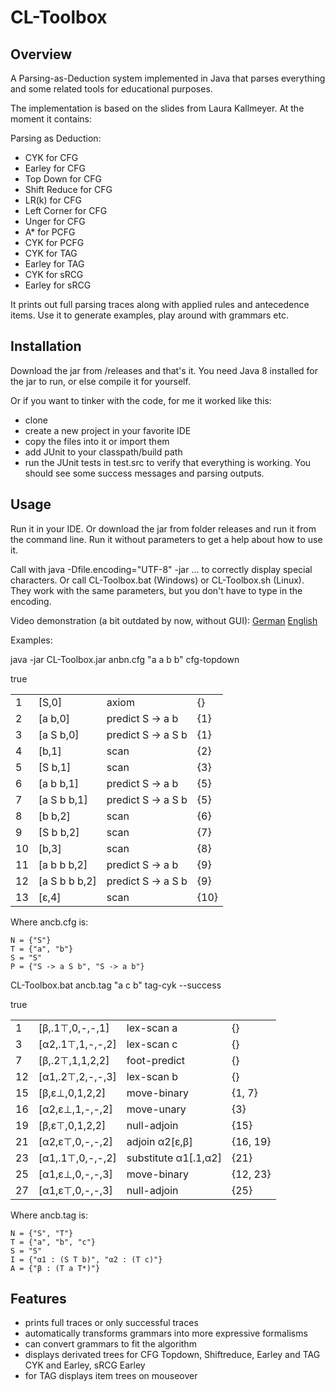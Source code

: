 # CL-Toolbox

## Overview
A Parsing-as-Deduction system implemented in Java that parses everything and some related tools for educational purposes.

The implementation is based on the slides from Laura Kallmeyer. At the moment it contains:

Parsing as Deduction:
- CYK for CFG
- Earley for CFG
- Top Down for CFG
- Shift Reduce for CFG
- LR(k) for CFG
- Left Corner for CFG
- Unger for CFG
- A* for PCFG
- CYK for PCFG
- CYK for TAG
- Earley for TAG
- CYK for sRCG
- Earley for sRCG

It prints out full parsing traces along with applied rules and antecedence items.
Use it to generate examples, play around with grammars etc.

## Installation

Download the jar from /releases and that's it. You need Java 8 installed for the jar to run, or else compile it for yourself.

Or if you want to tinker with the code, for me it worked like this:
- clone
- create a new project in your favorite IDE
- copy the files into it or import them
- add JUnit to your classpath/build path
- run the JUnit tests in test.src to verify that everything is working. You should see some success messages and parsing outputs.


## Usage

Run it in your IDE. Or download the jar from folder releases and run it from the command line. Run it without parameters to get a help about how to use it.

Call with java -Dfile.encoding="UTF-8" -jar ... to correctly display special characters. Or call CL-Toolbox.bat (Windows) or CL-Toolbox.sh (Linux). They work with the same parameters, but you don't have to type in the encoding.

Video demonstration (a bit outdated by now, without GUI):
[German](https://www.youtube.com/watch?v=GCTfJZxG9FM)
[English](https://www.youtube.com/watch?v=MU3u1QFR7As)

Examples:

java -jar CL-Toolbox.jar anbn.cfg "a a b b" cfg-topdown

true
<table border="0">
<tr><td>1</td><td>[S,0]</td><td>axiom</td><td>{}</td></tr>
<tr><td>2</td><td>[a b,0]</td><td>predict S -> a b</td><td>{1}</td></tr>
<tr><td>3</td><td>[a S b,0]</td><td>predict S -> a S b</td><td>{1}</td></tr>
<tr><td>4</td><td>[b,1]</td><td>scan</td><td>{2}</td></tr>
<tr><td>5</td><td>[S b,1]</td><td>scan</td><td>{3}</td></tr>
<tr><td>6</td><td>[a b b,1]</td><td>predict S -> a b</td><td>{5}</td></tr>
<tr><td>7</td><td>[a S b b,1]</td><td>predict S -> a S b</td><td>{5}</td></tr>
<tr><td>8</td><td>[b b,2]</td><td>scan</td><td>{6}</td></tr>
<tr><td>9</td><td>[S b b,2]</td><td>scan</td><td>{7}</td></tr>
<tr><td>10</td><td>[b,3]</td><td>scan</td><td>{8}</td></tr>
<tr><td>11</td><td>[a b b b,2]</td><td>predict S -> a b</td><td>{9}</td></tr>
<tr><td>12</td><td>[a S b b b,2]</td><td>predict S -> a S b</td><td>{9}</td></tr>
<tr><td>13</td><td>[ε,4]</td><td>scan</td><td>{10}</td></tr>
</table>

Where ancb.cfg is:
```
N = {"S"}
T = {"a", "b"}
S = "S"
P = {"S -> a S b", "S -> a b"}
```

CL-Toolbox.bat ancb.tag "a c b" tag-cyk --success

true
<table border="0">
<tr><td>1</td><td>[β,.1⊤,0,-,-,1]</td><td>lex-scan a</td><td>{}</td></tr>
<tr><td>3</td><td>[α2,.1⊤,1,-,-,2]</td><td>lex-scan c</td><td>{}</td></tr>
<tr><td>7</td><td>[β,.2⊤,1,1,2,2]</td><td>foot-predict</td><td>{}</td></tr>
<tr><td>12</td><td>[α1,.2⊤,2,-,-,3]</td><td>lex-scan b</td><td>{}</td></tr>
<tr><td>15</td><td>[β,ε⊥,0,1,2,2]</td><td>move-binary</td><td>{1, 7}</td></tr>
<tr><td>16</td><td>[α2,ε⊥,1,-,-,2]</td><td>move-unary</td><td>{3}</td></tr>
<tr><td>19</td><td>[β,ε⊤,0,1,2,2]</td><td>null-adjoin</td><td>{15}</td></tr>
<tr><td>21</td><td>[α2,ε⊤,0,-,-,2]</td><td>adjoin α2[ε,β]</td><td>{16, 19}</td></tr>
<tr><td>23</td><td>[α1,.1⊤,0,-,-,2]</td><td>substitute α1[.1,α2]</td><td>{21}</td></tr>
<tr><td>25</td><td>[α1,ε⊥,0,-,-,3]</td><td>move-binary</td><td>{12, 23}</td></tr>
<tr><td>27</td><td>[α1,ε⊤,0,-,-,3]</td><td>null-adjoin</td><td>{25}</td></tr>
</table>

Where ancb.tag is:
```
N = {"S", "T"}
T = {"a", "b", "c"}
S = "S"
I = {"α1 : (S T b)", "α2 : (T c)"}
A = {"β : (T a T*)"}
```

## Features

- prints full traces or only successful traces
- automatically transforms grammars into more expressive formalisms
- can convert grammars to fit the algorithm
- displays derivated trees for CFG Topdown, Shiftreduce, Earley and TAG CYK and Earley, sRCG Earley
- for TAG displays item trees on mouseover
